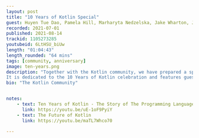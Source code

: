 ```yaml
---
layout: post
title: "10 Years of Kotlin Special"
guest: Huyen Tue Dao, Pamela Hill, Marharyta Nedzelska, Jake Wharton, Justin Lee, Brent Watson
recorded: 2021-07-01
published: 2021-08-14
trackid: 1105273285
youtubeid: 6LtHSU_biUw
length: "01:04:43"
length_rounded: "64 mins"
tags: [community, anniversary]
image: ten-years.png
description: "Together with the Kotlin community, we have prepared a special episode of the Talking Kotlin podcast!
It is dedicated to the 10 Years of Kotlin celebration and features guests talking about their journeys with the language."
bio: "The Kotlin Community"


notes:
    - text: Ten Years of Kotlin - The Story of The Programming Language
      link: https://youtu.be/uE-1oF9PyiY
    - text: The Future of Kotlin
      link: https://youtu.be/maTL7Whco70

---
```

